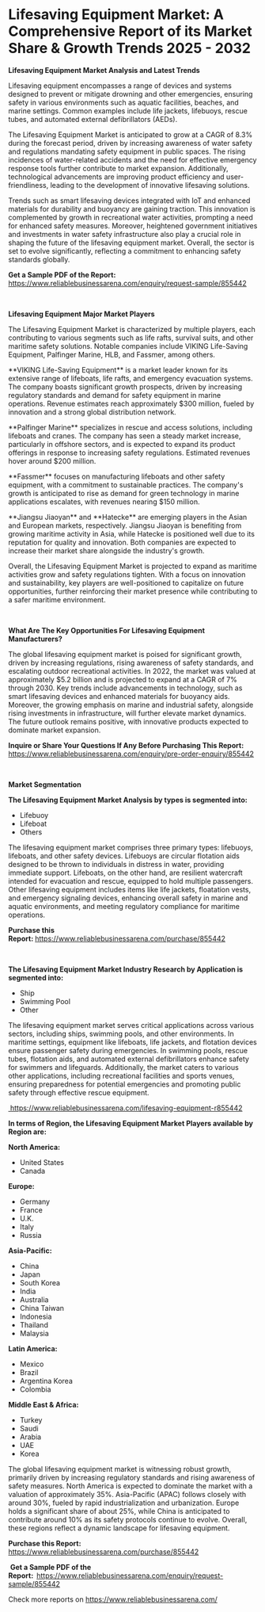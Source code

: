<p><h1>Lifesaving Equipment Market: A Comprehensive Report of its Market Share & Growth Trends 2025 - 2032</h1></p><p><strong>Lifesaving Equipment Market Analysis and Latest Trends</strong></p>
<p><p>Lifesaving equipment encompasses a range of devices and systems designed to prevent or mitigate drowning and other emergencies, ensuring safety in various environments such as aquatic facilities, beaches, and marine settings. Common examples include life jackets, lifebuoys, rescue tubes, and automated external defibrillators (AEDs). </p><p>The Lifesaving Equipment Market is anticipated to grow at a CAGR of 8.3% during the forecast period, driven by increasing awareness of water safety and regulations mandating safety equipment in public spaces. The rising incidences of water-related accidents and the need for effective emergency response tools further contribute to market expansion. Additionally, technological advancements are improving product efficiency and user-friendliness, leading to the development of innovative lifesaving solutions. </p><p>Trends such as smart lifesaving devices integrated with IoT and enhanced materials for durability and buoyancy are gaining traction. This innovation is complemented by growth in recreational water activities, prompting a need for enhanced safety measures. Moreover, heightened government initiatives and investments in water safety infrastructure also play a crucial role in shaping the future of the lifesaving equipment market. Overall, the sector is set to evolve significantly, reflecting a commitment to enhancing safety standards globally.</p></p>
<p><strong>Get a Sample PDF of the Report:&nbsp;</strong> <a href="https://www.reliablebusinessarena.com/enquiry/request-sample/855442?utm_campaign=2639&utm_medium=2&utm_source=Github&utm_content=ia&utm_term=05042025&utm_id=lifesaving-equipment">https://www.reliablebusinessarena.com/enquiry/request-sample/855442</a></p>
<p>&nbsp;</p>
<p><strong>Lifesaving Equipment Major Market Players</strong></p>
<p><p>The Lifesaving Equipment Market is characterized by multiple players, each contributing to various segments such as life rafts, survival suits, and other maritime safety solutions. Notable companies include VIKING Life-Saving Equipment, Palfinger Marine, HLB, and Fassmer, among others.</p><p>**VIKING Life-Saving Equipment** is a market leader known for its extensive range of lifeboats, life rafts, and emergency evacuation systems. The company boasts significant growth prospects, driven by increasing regulatory standards and demand for safety equipment in marine operations. Revenue estimates reach approximately $300 million, fueled by innovation and a strong global distribution network.</p><p>**Palfinger Marine** specializes in rescue and access solutions, including lifeboats and cranes. The company has seen a steady market increase, particularly in offshore sectors, and is expected to expand its product offerings in response to increasing safety regulations. Estimated revenues hover around $200 million.</p><p>**Fassmer** focuses on manufacturing lifeboats and other safety equipment, with a commitment to sustainable practices. The company's growth is anticipated to rise as demand for green technology in marine applications escalates, with revenues nearing $150 million.</p><p>**Jiangsu Jiaoyan** and **Hatecke** are emerging players in the Asian and European markets, respectively. Jiangsu Jiaoyan is benefiting from growing maritime activity in Asia, while Hatecke is positioned well due to its reputation for quality and innovation. Both companies are expected to increase their market share alongside the industry's growth.</p><p>Overall, the Lifesaving Equipment Market is projected to expand as maritime activities grow and safety regulations tighten. With a focus on innovation and sustainability, key players are well-positioned to capitalize on future opportunities, further reinforcing their market presence while contributing to a safer maritime environment.</p></p>
<p>&nbsp;</p>
<p><strong>What Are The Key Opportunities For Lifesaving Equipment Manufacturers?</strong></p>
<p><p>The global lifesaving equipment market is poised for significant growth, driven by increasing regulations, rising awareness of safety standards, and escalating outdoor recreational activities. In 2022, the market was valued at approximately $5.2 billion and is projected to expand at a CAGR of 7% through 2030. Key trends include advancements in technology, such as smart lifesaving devices and enhanced materials for buoyancy aids. Moreover, the growing emphasis on marine and industrial safety, alongside rising investments in infrastructure, will further elevate market dynamics. The future outlook remains positive, with innovative products expected to dominate market expansion.</p></p>
<p><strong>Inquire or Share Your Questions If Any Before Purchasing This Report:</strong> <a href="https://www.reliablebusinessarena.com/enquiry/pre-order-enquiry/855442?utm_campaign=2639&utm_medium=2&utm_source=Github&utm_content=ia&utm_term=05042025&utm_id=lifesaving-equipment">https://www.reliablebusinessarena.com/enquiry/pre-order-enquiry/855442</a></p>
<p>&nbsp;</p>
<p><strong>Market Segmentation</strong></p>
<p><strong>The Lifesaving Equipment Market Analysis by types is segmented into:</strong></p>
<p><ul><li>Lifebuoy</li><li>Lifeboat</li><li>Others</li></ul></p>
<p><p>The lifesaving equipment market comprises three primary types: lifebuoys, lifeboats, and other safety devices. Lifebuoys are circular flotation aids designed to be thrown to individuals in distress in water, providing immediate support. Lifeboats, on the other hand, are resilient watercraft intended for evacuation and rescue, equipped to hold multiple passengers. Other lifesaving equipment includes items like life jackets, floatation vests, and emergency signaling devices, enhancing overall safety in marine and aquatic environments, and meeting regulatory compliance for maritime operations.</p></p>
<p><strong>Purchase this Report:&nbsp;</strong><a href="https://www.reliablebusinessarena.com/purchase/855442?utm_campaign=2639&utm_medium=2&utm_source=Github&utm_content=ia&utm_term=05042025&utm_id=lifesaving-equipment">https://www.reliablebusinessarena.com/purchase/855442</a></p>
<p>&nbsp;</p>
<p><strong>The Lifesaving Equipment Market Industry Research by Application is segmented into:</strong></p>
<p><ul><li>Ship</li><li>Swimming Pool</li><li>Other</li></ul></p>
<p><p>The lifesaving equipment market serves critical applications across various sectors, including ships, swimming pools, and other environments. In maritime settings, equipment like lifeboats, life jackets, and flotation devices ensure passenger safety during emergencies. In swimming pools, rescue tubes, flotation aids, and automated external defibrillators enhance safety for swimmers and lifeguards. Additionally, the market caters to various other applications, including recreational facilities and sports venues, ensuring preparedness for potential emergencies and promoting public safety through effective rescue equipment.</p></p>
<p><a href="https://www.reliablebusinessarena.com/lifesaving-equipment-r855442?utm_campaign=2639&utm_medium=2&utm_source=Github&utm_content=ia&utm_term=05042025&utm_id=lifesaving-equipment">&nbsp;https://www.reliablebusinessarena.com/lifesaving-equipment-r855442</a></p>
<p><strong>In terms of Region, the Lifesaving Equipment Market Players available by Region are:</strong></p>
<p>
    <p> <strong> North America: </strong>
        <ul>
            <li>United States</li>
            <li>Canada</li>
        </ul>
        </p> 
    <p> <strong> Europe: </strong>
        <ul>
            <li>Germany</li>
            <li>France</li>
            <li>U.K.</li>
            <li>Italy</li>
            <li>Russia</li>
        </ul>
        </p> 
    <p> <strong> Asia-Pacific: </strong>
        <ul>
            <li>China</li>
            <li>Japan</li>
            <li>South Korea</li>
            <li>India</li>
            <li>Australia</li>
            <li>China Taiwan</li>
            <li>Indonesia</li>
            <li>Thailand</li>
            <li>Malaysia</li>
        </ul>
        </p> 
    <p> <strong> Latin America: </strong>
        <ul>
            <li>Mexico</li>
            <li>Brazil</li>
            <li>Argentina Korea</li>
            <li>Colombia</li>
        </ul>
        </p> 
    <p> <strong> Middle East & Africa: </strong>
        <ul>
            <li>Turkey</li>
            <li>Saudi</li>
            <li>Arabia</li>
            <li>UAE</li>
            <li>Korea</li>
        </ul>
    </p>
    </p>
<p><p>The global lifesaving equipment market is witnessing robust growth, primarily driven by increasing regulatory standards and rising awareness of safety measures. North America is expected to dominate the market with a valuation of approximately 35%. Asia-Pacific (APAC) follows closely with around 30%, fueled by rapid industrialization and urbanization. Europe holds a significant share of about 25%, while China is anticipated to contribute around 10% as its safety protocols continue to evolve. Overall, these regions reflect a dynamic landscape for lifesaving equipment.</p></p>
<p><strong>Purchase this Report: </strong><a href="https://www.reliablebusinessarena.com/purchase/855442?utm_campaign=2639&utm_medium=2&utm_source=Github&utm_content=ia&utm_term=05042025&utm_id=lifesaving-equipment">https://www.reliablebusinessarena.com/purchase/855442</a></p>
<p>&nbsp;<strong>Get a Sample PDF of the Report:&nbsp;&nbsp;</strong><a href="https://www.reliablebusinessarena.com/enquiry/request-sample/855442?utm_campaign=2639&utm_medium=2&utm_source=Github&utm_content=ia&utm_term=05042025&utm_id=lifesaving-equipment">https://www.reliablebusinessarena.com/enquiry/request-sample/855442</a></p>
<p><strong></strong></p>
<p>Check more reports on <a href="https://www.reliablebusinessarena.com/?utm_campaign=2639&utm_medium=2&utm_source=Github&utm_content=ia&utm_term=05042025&utm_id=lifesaving-equipment">https://www.reliablebusinessarena.com/</a></p>